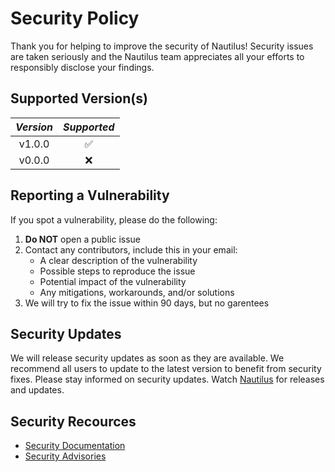 # Security Policy

Thank you for helping to improve the security of Nautilus! Security issues are taken seriously and the Nautilus team appreciates all your efforts to responsibly disclose your findings.

## Supported Version(s)

|*Version*|*Supported*|
|:-:|:-:|
|v1.0.0|:white_check_mark:|
|v0.0.0|:x:|

## Reporting a Vulnerability

If you spot a vulnerability, please do the following:

1. **Do NOT** open a public issue
2. Contact any contributors, include this in your email:
    - A clear description of the vulnerability
    - Possible steps to reproduce the issue
    - Potential impact of the vulnerability
    - Any mitigations, workarounds, and/or solutions
3. We will try to fix the issue within 90 days, but no garentees

## Security Updates

We will release security updates as soon as they are available. We recommend all users to update to the latest version to benefit from security fixes. Please stay informed on security updates. Watch [Nautilus](https://github.com/Rohan-Bharatia/Nautilus) for releases and updates.

## Security Recources

- [Security Documentation](https://github.com/Rohan-Bharatia/Nautilus?tab=security-ov-file)
- [Security Advisories](https://github.com/Rohan-Bharatia/Nautilus/security/advisories)
